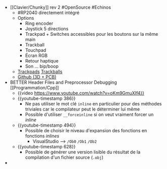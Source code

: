 - [[Clavier/Chunky]] rev 2 #OpenSource #Echinos
	- #RP2040 directement intégré
	- Options
		- Ring encoder
		- Joystick 5 directions
		- Trackpad + Switches accessibles pour les boutons sur la même main
		- Trackball
		- Touchpad
		- Écran RGB
		- Retour haptique
		- Son ... bip/boop
	- [Trackpads](https://www.reddit.com/r/ErgoMechKeyboards/comments/12nsvfb/chunky2040_rev2/?utm_source=share&utm_medium=ios_app&utm_name=ioscss&utm_content=1&utm_term=1) [Trackballs](https://www.reddit.com/r/ErgoMechKeyboards/comments/12wkk9i/chunky2040_rev2_semi_blacked_out_choc_build/)
	- [Github (3D + PCB)](https://github.com/freznel10/Chunky2040_rev2)
- BETTER Header Files and Preprocessor Debugging [[Programmation/Cpp]]
	- {{video https://www.youtube.com/watch?v=oKm9GmuXIf4}}
	- {{youtube-timestamp 386}}
		- Ne pas utiliser le mot clé `inline` en particulier pour des méthodes triviales car le compilateur peut le déterminer lui même
		- Possible d'utiliser `__forceinline` si on veut vraiment forcer un *inline*
	- {{youtube-timestamp 494}}
		- Possible de choisir le niveau d'expansion des fonctions en fonctions *inlines*
			- VisualStudio --> `/Ob0` `/Ob1` `/Ob2`
	- {{youtube-timestamp 628}}
		- Possible de générer une version lisible du résultat de la compilation d'un fichier source (`.obj`)
-